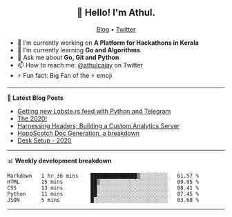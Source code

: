 <h2 align="center">👋 Hello! I'm Athul.</h2>
<p align="center">
  <a href="https://blog.athulcyriac.xyz">Blog</a> •
  <a href="https://twitter.com/athulcajay">Twitter</a>
</p>


- 🔭 I’m currently working on **A Platform for Hackathons in Kerala**
- 🌱 I’m currently learning **Go and Algorithms**
- 💬 Ask me about **Go, Git and Python**
- 📫 How to reach me: [@athulcajay](https://twitter.com/athulcajay) on Twitter
- ⚡ Fun fact: Big Fan of the :zap: emoji

-------

**📝 Latest Blog Posts**

<!-- BLOG-POST-LIST:START -->
- [Getting new Lobste.rs feed with Python and Telegram](https://blog.athulcyriac.xyz/lobsters_feed/)
- [The 2020!](https://blog.athulcyriac.xyz/2020/)
- [Harnessing Headers; Building a Custom Analytics Server](https://blog.athulcyriac.xyz/analytics_from_scratch/)
- [HoppScotch Doc Generation, a breakdown](https://blog.athulcyriac.xyz/hopp-gen/)
- [Desk Setup - 2020](https://blog.athulcyriac.xyz/desk-2020/)
<!-- BLOG-POST-LIST:END -->

-------

📊 **Weekly development breakdown**
<!--START_SECTION:waka-->
```text
Markdown   1 hr 36 mins    ███████████████▒░░░░░░░░░   61.57 % 
HTML       15 mins         ██▒░░░░░░░░░░░░░░░░░░░░░░   09.95 % 
CSS        13 mins         ██░░░░░░░░░░░░░░░░░░░░░░░   08.41 % 
Python     11 mins         ██░░░░░░░░░░░░░░░░░░░░░░░   07.45 % 
JSON       5 mins          █░░░░░░░░░░░░░░░░░░░░░░░░   03.60 % 
```
<!--END_SECTION:waka-->

-------

